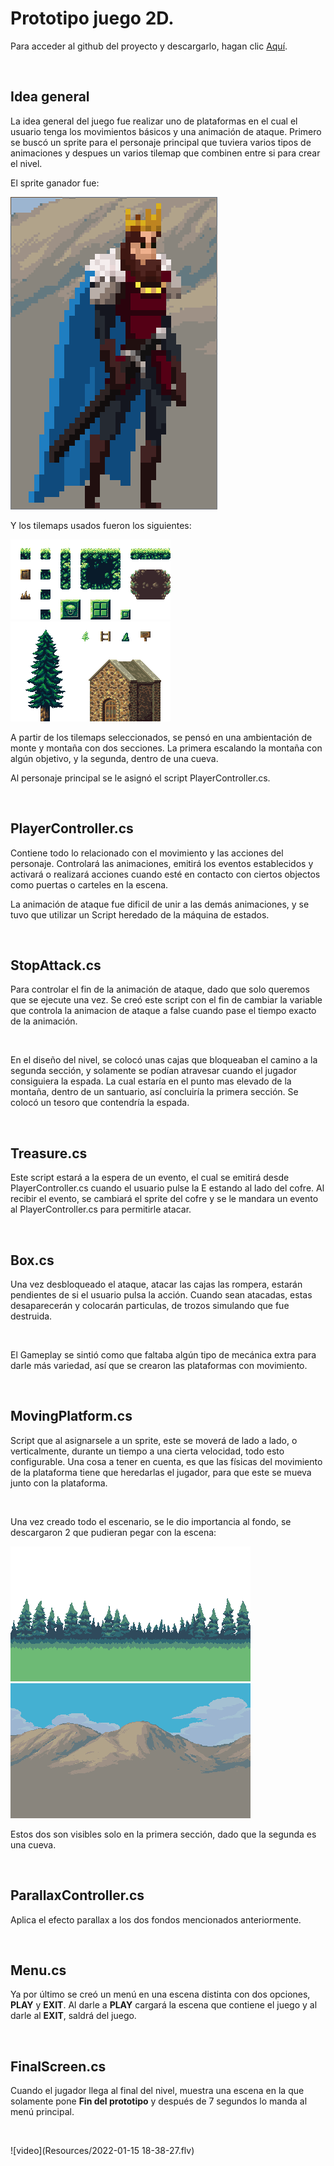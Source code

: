 # Prototipo juego 2D.

Para acceder al github del proyecto y descargarlo, hagan clic [Aquí](https://github.com/Gandares/King-s-Adventure).

<br/>

## Idea general

La idea general del juego fue realizar uno de plataformas en el cual el usuario tenga los movimientos básicos y una animación de ataque. Primero se buscó un sprite para el personaje principal que tuviera varios tipos de animaciones y despues un varios tilemap que combinen entre si para crear el nivel.

El sprite ganador fue:

![Main Character](Resources/Character/character.png)

Y los tilemaps usados fueron los siguientes:

![Tileset](Resources/Tilemap/Tileset.png)
![Tileset](Resources/Tilemap/Props.png)

A partir de los tilemaps seleccionados, se pensó en una ambientación de monte y montaña con dos secciones. La primera escalando la montaña con algún objetivo, y la segunda, dentro de una cueva.

Al personaje principal se le asignó el script PlayerController.cs.

<br/>

## PlayerController.cs

Contiene todo lo relacionado con el movimiento y las acciones del personaje. Controlará las animaciones, emitirá los eventos establecidos y activará o realizará acciones cuando esté en contacto con ciertos objectos como puertas o carteles en la escena.

La animación de ataque fue dificil de unir a las demás animaciones, y se tuvo que utilizar un Script heredado de la máquina de estados.

<br/>

## StopAttack.cs

Para controlar el fin de la animación de ataque, dado que solo queremos que se ejecute una vez. Se creó este script con el fin de cambiar la variable que controla la animacion de ataque a false cuando pase el tiempo exacto de la animación.

<br/>

En el diseño del nivel, se colocó unas cajas que bloqueaban el camino a la segunda sección, y solamente se podían atravesar cuando el jugador consiguiera la espada. La cual estaría en el punto mas elevado de la montaña, dentro de un santuario, así concluiría la primera sección. Se colocó un tesoro que contendría la espada.

<br/>

## Treasure.cs

Este script estará a la espera de un evento, el cual se emitirá desde PlayerController.cs cuando el usuario pulse la E estando al lado del cofre. Al recibir el evento, se cambiará el sprite del cofre y se le mandara un evento al PlayerController.cs para permitirle atacar.

<br/>

## Box.cs

Una vez desbloqueado el ataque, atacar las cajas las rompera, estarán pendientes de si el usuario pulsa la acción. Cuando sean atacadas, estas desaparecerán y colocarán particulas, de trozos simulando que fue destruida.

<br/>

El Gameplay se sintió como que faltaba algún tipo de mecánica extra para darle más variedad, así que se crearon las plataformas con movimiento.

<br/>

## MovingPlatform.cs

Script que al asignarsele a un sprite, este se moverá de lado a lado, o verticalmente, durante un tiempo a una cierta velocidad, todo esto configurable. Una cosa a tener en cuenta, es que las físicas del movimiento de la plataforma tiene que heredarlas el jugador, para que este se mueva junto con la plataforma.

<br/>

Una vez creado todo el escenario, se le dio importancia al fondo, se descargaron 2 que pudieran pegar con la escena:

![Bosque](Resources/Background/Middleground.png)
![Montaña](Resources/Background/Background.png)

Estos dos son visibles solo en la primera sección, dado que la segunda es una cueva.

<br/>

## ParallaxController.cs

Aplica el efecto parallax a los dos fondos mencionados anteriormente.

<br/>

## Menu.cs

Ya por último se creó un menú en una escena distinta con dos opciones, **PLAY** y **EXIT**. Al darle a **PLAY** cargará la escena que contiene el juego y al darle al **EXIT**, saldrá del juego.

<br/>

## FinalScreen.cs

Cuando el jugador llega al final del nivel, muestra una escena en la que solamente pone **Fin del prototipo** y después de 7 segundos lo manda al menú principal.

<br/>

![video](Resources/2022-01-15 18-38-27.flv)

